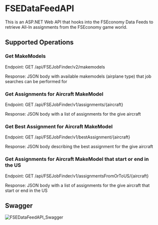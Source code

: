 # FSEDataFeedAPI
This is an ASP.NET Web API that hooks into the FSEconomy Data Feeds to retrieve All-In assignments from the FSEconomy game world.

## Supported Operations

### Get MakeModels
Endpoint: GET /api/FSEJobFinder/v2/makemodels

Response: JSON body with available makemodels (airplane type) that job searches can be performed for


### Get Assignments for Aircraft MakeModel
Endpoint: GET /api/FSEJobFinder/v1/assignments/{aircraft}

Response: JSON body with a list of assignments for the give aircraft


### Get Best Assignment for Aircraft MakeModel
Endpoint: GET /api/FSEJobFinder/v1/bestAssignment/{aircraft}

Response: JSON body describing the best assignment for the give aircraft


### Get Assignments for Aircraft MakeModel that start or end in the US
Endpoint: GET /api/FSEJobFinder/v1/assignmentsFromOrToUS/{aircraft}

Response: JSON body with a list of assignments for the give aircraft that start or end in the US

## Swagger
![FSEDataFeedAPI_Swagger](https://user-images.githubusercontent.com/81778542/214963887-7e561be1-c55c-4bf3-b4bb-1556fc580108.PNG)
